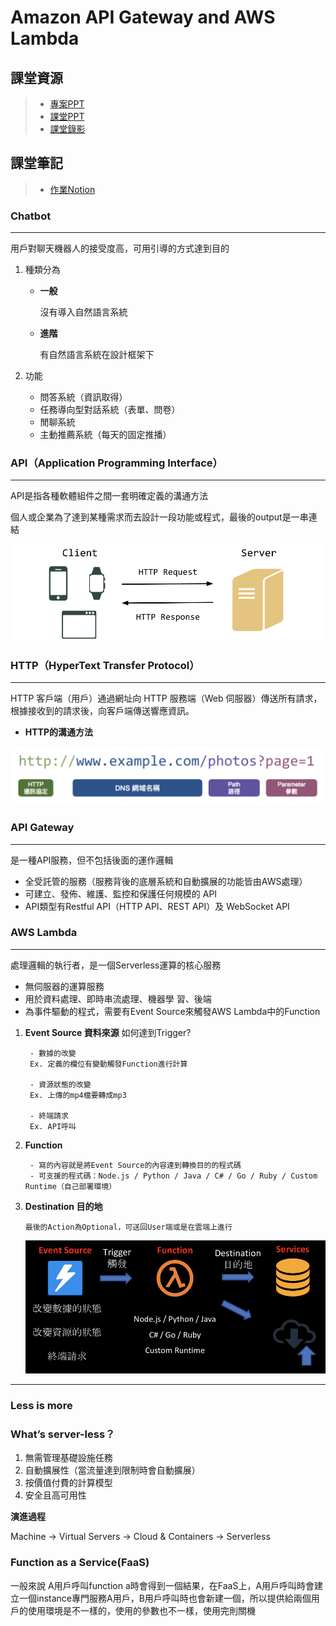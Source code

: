 # Amazon API Gateway and AWS Lambda


## 課堂資源
> * [專案PPT](http://isee.scu.edu.tw/mod/url/view.php?id=708556)
> * [課堂PPT](https://drive.google.com/file/d/1-AsnJmAldi_-gPnxdQcyBifScMmR_IBk/view)
> * [課堂錄影](http://isee.scu.edu.tw/mod/url/view.php?id=709691)

        
## 課堂筆記
> * [作業Notion](https://www.notion.so/HW4-Build-a-Telegram-Chatbot-using-Amazon-API-Gateway-and-AWS-Lambda-a245dcde8d14473a86d63c7dc00549d1)
### Chatbot

---

用戶對聊天機器人的接受度高，可用引導的方式達到目的

1. 種類分為
    - **一般**

        沒有導入自然語言系統

    - **進階**

        有自然語言系統在設計框架下

2. 功能
    - 問答系統（資訊取得）
    - 任務導向型對話系統（表單、問卷）
    - 閒聊系統
    - 主動推薦系統（每天的固定推播）

### API（Application Programming Interface）

---

API是指各種軟體組件之間一套明確定義的溝通方法

個人或企業為了達到某種需求而去設計一段功能或程式，最後的output是一串連結

![image](https://github.com/peilichang/FinTech/blob/master/Week6/API.png)

### HTTP（HyperText Transfer Protocol）

---

HTTP 客戶端（用戶）通過網址向 HTTP 服務端（Web 伺服器）傳送所有請求，根據接收到的請求後，向客戶端傳送響應資訊。

- **HTTP的溝通方法**

![image](https://github.com/peilichang/FinTech/blob/master/Week6/HTTP.png)

### API Gateway

---

是一種API服務，但不包括後面的運作邏輯

- 全受託管的服務（服務背後的底層系統和自動擴展的功能皆由AWS處理）
- 可建立、發佈、維護、監控和保護任何規模的 API
- API類型有Restful API（HTTP API、REST
API）及 WebSocket API

### AWS Lambda

---

處理邏輯的執行者，是一個Serverless運算的核心服務

- 無伺服器的運算服務
- 用於資料處理、即時串流處理、機器學
習、後端
- 為事件驅動的程式，需要有Event Source來觸發AWS Lambda中的Function
1. **Event Source 資料來源**
        如何達到Trigger?

        - 數據的改變
        Ex. 定義的欄位有變動觸發Function進行計算

        - 資源狀態的改變
        Ex. 上傳的mp4檔要轉成mp3

        - 終端請求
        Ex. API呼叫
        
2. **Function**

        - 寫的內容就是將Event Source的內容達到轉換目的的程式碼
        - 可支援的程式碼：Node.js / Python / Java / C# / Go / Ruby / Custom Runtime（自己部署環境）
        
3. **Destination 目的地**

       最後的Action為Optional，可送回User端或是在雲端上進行

    ![image](https://github.com/peilichang/FinTech/blob/master/Week6/Lambda.png)

---

### Less is more

### What’s server-less？

1. 無需管理基礎設施任務
2. 自動擴展性（當流量達到限制時會自動擴展）
3. 按價值付費的計算模型
4. 安全且高可用性

**演進過程**

Machine → Virtual Servers → Cloud & Containers → Serverless 

### Function as a Service(FaaS)

一般來說 A用戶呼叫function a時會得到一個結果，在FaaS上，A用戶呼叫時會建立一個instance專門服務A用戶，B用戶呼叫時也會新建一個，所以提供給兩個用戶的使用環境是不一樣的，使用的參數也不一樣，使用完則關機
